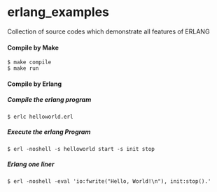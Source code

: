 # erlang_examples
Collection of source codes which demonstrate all features of ERLANG 

#### Compile by Make

```console
$ make compile
$ make run
```

#### Compile by Erlang

##### Compile the erlang program
```console
$ erlc helloworld.erl
```

##### Execute the erlang Program
```console
$ erl -noshell -s helloworld start -s init stop
```

##### Erlang one liner
```console
$ erl -noshell -eval 'io:fwrite("Hello, World!\n"), init:stop().'
```
